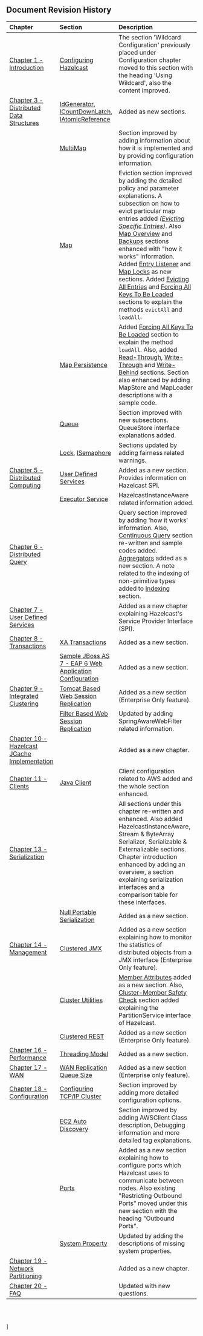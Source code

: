

## Document Revision History

|Chapter|Section|Description|
|:-------|:-------|:-----------|
|[Chapter 1 - Introduction](#introduction)|[Configuring Hazelcast](#configuring-hazelcast)|The section 'Wildcard Configuration' previously placed under Configuration chapter moved to this section with the heading 'Using Wildcard', also the content improved.|
|[Chapter 3 - Distributed Data Structures](#distributed-data-structures)|[IdGenerator](#idgenerator), [ICountDownLatch](#icountdownlatch), [IAtomicReference](#iatomic-reference)| Added as new sections.|
||[MultiMap](#multimap)| Section improved by adding information about how it is implemented and by providing configuration information.|
||[Map](#map)|Eviction section improved by adding the detailed policy and parameter explanations. A subsection on how to evict particular map entries added *([Evicting Specific Entries](#evicting-specific-entries))*. Also [Map Overview](#map-overview) and [Backups](#backups) sections enhanced with "how it works" information. Added [Entry Listener](#entry-listener) and [Map Locks](#map-locks) as new sections. Added [Evicting All Entries](#evicting-all-entries) and [Forcing All Keys To Be Loaded](#forcing-all-keys-to-be-loaded) sections to explain the methods `evictAll` and `loadAll`.|
||[Map Persistence](#map-persistence)|Added [Forcing All Keys To Be Loaded](#forcing-all-keys-to-be-loaded) section to explain the method `loadAll`. Also, added [Read-Through](#read-through), [Write-Through](#write-through) and [Write-Behind](#write-behind) sections. Section also enhanced by adding MapStore and MapLoader descriptions with a sample code.
||[Queue](#queue)|Section improved with new subsections. QueueStore interface explanations added.|
||[Lock](#lock), [ISemaphore](#isemaphore)|Sections updated by adding fairness related warnings.
|[Chapter 5 - Distributed Computing](#distributed-computing)|[User Defined Services](#user-defined-services)| Added as a new section. Provides information on Hazelcast SPI.
||[Executor Service](#executor-service)|HazelcastInstanceAware related information added.
|[Chapter 6 - Distributed Query](#distributed-query)||Query section improved by adding 'how it works' information. Also, [Continuous Query](#continuous-query) section re-written and sample codes added. [Aggregators](#aggregators) added as a new section. A note related to the indexing of non-primitive types added to [Indexing](#indexing) section.|
|[Chapter 7 - User Defined Services](#user-defined-services)||Added as a new chapter explaining Hazelcast's Service Provider Interface (SPI).|
|[Chapter 8 - Transactions](#transactions)|[XA Transactions](#xa-transactions)|Added as a new section.|
||[Sample JBoss AS 7 - EAP 6 Web Application Configuration](#sample-JBoss-AS-7-EAP-6-web-application-configuration)| Added as a new section.|
|[Chapter 9 - Integrated Clustering](#integrated-clustering)|[Tomcat Based Web Session Replication](#tomcat-based-web-session-replication)|Added as a new section (Enterprise Only feature).|
||[Filter Based Web Session Replication](#filter-based-web-session-replication)|Updated by adding SpringAwareWebFilter related information.
|[Chapter 10 - Hazelcast JCache Implementation](#hazelcast-jcache-implementation)||Added as a new chapter.|
|[Chapter 11 - Clients](#clients)|[Java Client](#java-client)|Client configuration related to AWS added and the whole section enhanced.|
|[Chapter 13 - Serialization](#serialization)||All sections under this chapter re-written and enhanced. Also added HazelcastInstanceAware, Stream & ByteArray Serializer, Serializable & Externalizable sections. Chapter introduction enhanced by adding an overview, a section explaining serialization interfaces and a comparison table for these interfaces.|
||[Null Portable Serialization](#null-portable-serialization)| Added as a new section.|
|[Chapter 14 - Management](#management)|[Clustered JMX](#clustered-jmx)|Added as a new section explaining how to monitor the statistics of distributed objects from a JMX interface (Enterprise Only feature).|
||[Cluster Utilities](#cluster-utilities)|[Member Attributes](#member-attributes) added as a new section. Also, [Cluster-Member Safety Check](#cluster-member-safety-check) section added explaining the PartitionService interface of Hazelcast.|
||[Clustered REST](#clustered-rest)|Added as a new section (Enterprise Only feature).|
|[Chapter 16 - Performance](#performance)|[Threading Model](#threading-model)| Added as a new section.|
|[Chapter 17 - WAN](#wan)|[WAN Replication Queue Size](#wan-replication-queue-size)| Added as a new section (Enterprise only feature).|
|[Chapter 18 - Configuration](#configuration)|[Configuring TCP/IP Cluster](#configuring-tcp-ip-cluster)| Section improved by adding more detailed configuration options.|
||[EC2 Auto Discovery](#ec2-auto-discovery)|Section improved by adding AWSClient Class description, Debugging information and more detailed tag explanations.|
||[Ports](#ports)|Added as a new section explaining how to configure ports which Hazelcast uses to communicate between nodes. Also existing "Restricting Outbound Ports" moved under this new section with the heading "Outbound Ports".|
||[System Property](#system-property)|Updated by adding the descriptions of missing system properties.|
|[Chapter 19 - Network Partitioning](#network-partitioning-split-brain-syndrome)||Added as a new chapter.|
|[Chapter 20 - FAQ](#frequently-asked-questions)||Updated with new questions.|




 


<br> </br>









]